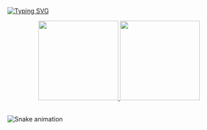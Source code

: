 [![Typing SVG](https://readme-typing-svg.demolab.com?font=Fantasque-sans+Mono&pause=1000&random=false&width=435&lines=Ol%C3%A1+eu+sou+o+Luciano+)](https://git.io/typing-svg)

<!--Grafico de Estatistitcas
GitHub Readme Stats comes with several built-in themes (e.g. dark, radical, merko, gruvbox, tokyonight, onedark, cobalt, synthwave, highcontrast, dracula).
-->

<div style="text-align: center;">
  <a href="https://github.com/lucenfort">
    <img loading="lazy" height="180em" src="https://github-readme-stats.vercel.app/api/top-langs/?username=lucenfort&layout=compact&langs_count=7&theme=cobalt"/>
  </a>
  <img loading="lazy" height="180em" src="https://github-readme-stats.vercel.app/api?username=lucenfort&show_icons=true&theme=cobalt&include_all_commits=true&count_private=true"/>
</div>
<br>

![Snake animation](https://github.com/seu-usuário-aqui/seu-usuário-aqui/blob/output/github-contribution-grid-snake.svg)

<!--
**lucenfort/lucenfort** is a ✨ _special_ ✨ repository because its `README.md` (this file) appears on your GitHub profile.

Here are some ideas to get you started:

- 🔭 I’m currently working on ...
- 🌱 I’m currently learning ...
- 👯 I’m looking to collaborate on ...
- 🤔 I’m looking for help with ...
- 💬 Ask me about ...
- 📫 How to reach me: ...
- 😄 Pronouns: ...
- ⚡ Fun fact: ...
-->
